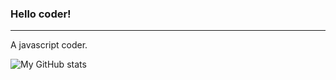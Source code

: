 ### Hello coder!

---

A javascript coder.



![My GitHub stats](https://github-readme-stats.vercel.app/api?username=weirui88888&show_icons=true&hide=prs&theme=graywhite)


